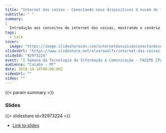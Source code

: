 ```yaml
---
title: "Internet das coisas - Conectando seus dispositivos à nuvem de forma inteligente"
subtitle: " "
summary:
|
  Introdução aos conceitos de internet das coisas, mostrando o cenário atual, arquiteturas básicas de soluções IoT, como começar e diversos projetos práticos são mostrados.
tags:
  - talk
cover:
  image: "https://image.slidesharecdn.com/internetdascoisasconectandoseusdispositivosanuvemdeformainteligente-180405140801/95/internet-das-coisas-conectando-seus-dispositivos-nuvem-de-forma-inteligente-1-638.jpg?cb=1522937340"
slidesUrl: "https://www.slideshare.net/alvarowolfx/internet-das-coisas-conectando-seus-dispositivos-nuvem-de-forma-inteligente"
slideId: "92973224"
event: "I Semana da Tecnologia da Informação e Comunicação - FASIPE CPA"
audience: "Cuiabá - MT"
date: 2018-10-18T00:00:00Z
videoUrl: ""
video: ""
---
```


<!-- truncate -->

{{< param summary >}}
### Slides
{{< slideshare id=92973224 >}}

- [Link to slides](https://www.slideshare.net/alvarowolfx/internet-das-coisas-conectando-seus-dispositivos-nuvem-de-forma-inteligente)
